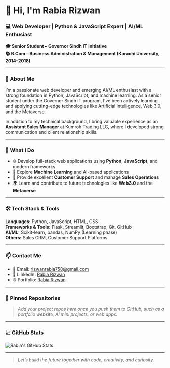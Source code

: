 # 👋 Hi, I'm Rabia Rizwan

### 💻 Web Developer | Python & JavaScript Expert | AI/ML Enthusiast  
**🎓 Senior Student – Governor Sindh IT Initiative**  
**📚 B.Com – Business Administration & Management (Karachi University, 2014–2018)**  

---

### 💫 About Me

I’m a passionate web developer and emerging AI/ML enthusiast with a strong foundation in Python, JavaScript, and machine learning. As a senior student under the Governor Sindh IT program, I’ve been actively learning and applying cutting-edge technologies like Artificial Intelligence, Web 3.0, and the Metaverse.

In addition to my technical background, I bring valuable experience as an **Assistant Sales Manager** at Kumroh Trading LLC, where I developed strong communication and client relationship skills.

---

### 🚀 What I Do

- 🌐 Develop full-stack web applications using **Python**, **JavaScript**, and modern frameworks  
- 🤖 Explore **Machine Learning** and AI-based applications  
- 💬 Provide excellent **Customer Support** and manage **Sales Operations**  
- 🌍 Learn and contribute to future technologies like **Web3.0** and the **Metaverse**

---

### 🛠️ Tech Stack & Tools

**Languages:** Python, JavaScript, HTML, CSS  
**Frameworks & Tools:** Flask, Streamlit, Bootstrap, Git, GitHub  
**AI/ML:** Scikit-learn, pandas, NumPy (Learning phase)  
**Others:** Sales CRM, Customer Support Platforms

---

### 📫 Contact Me

- 📧 Email: [rizwanrabia758@gmail.com](mailto:rizwanrabia758@gmail.com)  
- 💼 LinkedIn: [Rabia Rizwan](https://www.linkedin.com/in/rabia-rizwan/)  
- 🌐 Portfolio: [Rabia Rizwan](https://www.rabiarizwan.netlify.app/)  

---

### 📌 Pinned Repositories

> *Add your project repos here once you push them to GitHub, such as a portfolio website, AI mini projects, or web apps.*

---

### 📈 GitHub Stats

![Rabia's GitHub Stats](https://github-readme-stats.vercel.app/api?username=your-github-username&show_icons=true&theme=default)

---

> *Let’s build the future together with code, creativity, and curiosity.*

